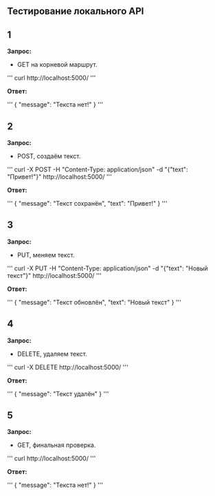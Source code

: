 ﻿## **Тестирование локального API**

## **1**

**Запрос:**
- GET на корневой маршрут.

'''
curl http://localhost:5000/
'''

**Ответ:**

'''
{
  "message": "Текста нет!"
}
'''

## **2**

**Запрос:**
- POST, создаём текст.

'''
curl -X POST -H "Content-Type: application/json" -d "{\"text\": \"Привет!\"}" http://localhost:5000/
'''

**Ответ:**

'''
{
  "message": "Текст сохранён",
  "text": "Привет!"
}
'''

## **3**

**Запрос:**
- PUT, меняем текст.

'''
curl -X PUT -H "Content-Type: application/json" -d "{\"text\": \"Новый текст\"}" http://localhost:5000/
'''

**Ответ:**

'''
{
  "message": "Текст обновлён",
  "text": "Новый текст"
}
'''

## **4**

**Запрос:**
- DELETE, удаляем текст.

'''
curl -X DELETE http://localhost:5000/
'''

**Ответ:**

'''
{
  "message": "Текст удалён"
}
'''

## **5**

**Запрос:**
- GET, финальная проверка.

'''
curl http://localhost:5000/
'''

**Ответ:**

'''
{
  "message": "Текста нет!"
}
'''

